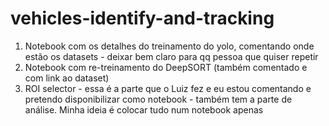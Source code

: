 # vehicles-identify-and-tracking
1) Notebook com os detalhes do treinamento do yolo, comentando onde estão os datasets - deixar bem claro para qq pessoa que quiser repetir
2) Notebook com re-treinamento do DeepSORT (também comentado e com link ao dataset)
3) ROI selector - essa é a parte que o Luiz fez e eu estou comentando e pretendo disponibilizar como notebook - também tem a parte de análise. Minha ideia é colocar tudo num notebook apenas

